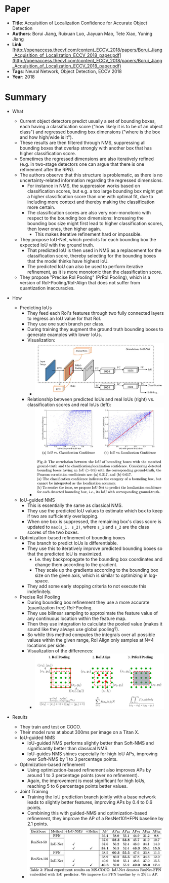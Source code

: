 # Paper

* **Title**: Acquisition of Localization Confidence for Accurate Object Detection
* **Authors**: Borui Jiang, Ruixuan Luo, Jiayuan Mao, Tete Xiao, Yuning Jiang
* **Link**: [http://openaccess.thecvf.com/content_ECCV_2018/papers/Borui_Jiang_Acquisition_of_Localization_ECCV_2018_paper.pdf](http://openaccess.thecvf.com/content_ECCV_2018/papers/Borui_Jiang_Acquisition_of_Localization_ECCV_2018_paper.pdf)
* **Tags**: Neural Network, Object Detection, ECCV 2018
* **Year**: 2018

# Summary

* What
  * Current object detectors predict usually a set of bounding boxes, each having a classification score ("how likely it is to be of an object class")
    and regressed bounding box dimensions ("where is the box and how high/wide is it").
  * These results are then filtered through NMS, suppressing all bounding boxes that overlap strongly with another box that has higher classification score.
  * Sometimes the regressed dimensions are also iteratively refined (e.g. in two-stage detectors one can argue that there is one refinement after the RPN).
  * The authors observe that this structure is problematic, as there is no uncertainty-related information regarding the regressed dimensions.
    * For instance in NMS, the suppression works based on classification scores,
      but e.g. a too large bounding box might get a higher classification score than one with optimal fit,
      due to including more context and thereby making the classification more certain.
    * The classification scores are also very non-monotonic with respect to the bounding box dimensions:
      Increasing the bounding box size might first lead to higher classification scores, then lower ones, then higher again.
      * This makes iterative refinement hard or impossible.
  * They propose IoU-Net, which predicts for each bounding box the expected IoU with the ground truth.
    * That predicted IoU is then used in NMS as a replacement for the classification score,
      thereby selecting for the bounding boxes that the model thinks have highest IoU.
    * The predicted IoU can also be used to perform iterative refinement, as it is more monotonic than the classification score.
  * They propose "Precise RoI Pooling" (PrRoI Pooling), which is a version of RoI-Pooling/RoI-Align that does not suffer from quantization inaccuracies.

* How
  * Predicting IoUs
    * They feed each RoI's features through two fully connected layers to regress an IoU value for that RoI.
    * They use one such branch per class.
    * During training they augment the ground truth bounding boxes to generate examples with lower IoUs.
    * Visualization:
      * ![architecture](images/Acquisition_of_Localization_Confidence_for_Accurate_OD/architecture.jpg?raw=true "architecture")
    * Relationship between predicted IoUs and real IoUs (right) vs. classification scores and real IoUs (left):
      * ![predictions vs ious](images/Acquisition_of_Localization_Confidence_for_Accurate_OD/predictions-vs-ious.jpg?raw=true "predictions vs ious")
  * IoU-guided NMS
    * This is essentially the same as classical NMS.
    * They use the predicted IoU values to estimate which box to keep if two are sufficiently overlapping.
    * When one box is suppressed, the remaining box's class score is updated to `max(s_1, s_2)`,
      where `s_1` and `s_2` are the class scores of the two boxes.
  * Optimization-based refinement of bounding boxes
    * The branch to predict IoUs is differentiable.
    * They use this to iteratively improve predicted bounding boxes so that the predicted IoU is maximized.
      * I.e. they backpropagate to the bounding box coordinates and change them according to the gradient.
      * They scale up the gradients according to the bounding box size on the given axis, which is similar to optimizing in log-space.
    * They add some early stopping criteria to not execute this indefinitely.
  * Precise RoI Pooling
    * During bounding box refinement they use a more accurate (quantization free) RoI-Pooling.
    * They use bilinear sampling to approximate the feature value of any continuous location within the feature map.
    * Then they use integration to calculate the pooled value (makes it sound like they always use global pooling?).
    * So while this method computes the integrals over all possible values within the given range, RoI Align only samples at N=4 locations per side.
    * Visualization of the differences:
      * ![prroi pooling](images/Acquisition_of_Localization_Confidence_for_Accurate_OD/prroi-pooling.jpg?raw=true "prroi pooling")

* Results
  * They train and test on COCO.
  * Their model runs at about 300ms per image on a Titan X.
  * IoU-guided NMS
    * IoU-guided NMS performs slightly better than Soft-NMS and significantly better than classical NMS.
    * IoU-guides NMS shines especially for high IoU APs, improving over Soft-NMS by 1 to 3 percentage points.
  * Optimization-based refinement
    * Using optimization-based refinement also improves APs by around 1 to 3 percentage points (over no refinement).
    * Again, the improvement is most significant for high IoUs, reaching 5 to 6 percentage points better values.
  * Joint Training
    * Training the IoU prediction branch jointly with a base network leads to slightly better features, improving APs by 0.4 to 0.6 points.
    * Combining this with guided-NMS and optimization-based refinement, they improve the AP of a ResNet101+FPN baseline by 2.1 points.
    * ![results joint training](images/Acquisition_of_Localization_Confidence_for_Accurate_OD/results-joint-training.jpg?raw=true "results joint training")

